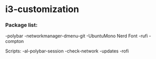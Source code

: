 # i3-customization
### Package list:
-polybar
-networkmanager-dmenu-git
-UbuntuMono Nerd Font
-rufi
-compton

Scripts:
-al-polybar-session
-check-network
-updates
-rofi
